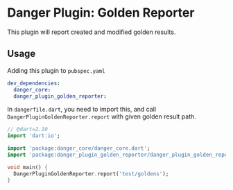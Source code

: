 # Danger Plugin: Golden Reporter

This plugin will report created and modified golden results.

## Usage

Adding this plugin to `pubspec.yaml`

```yaml
dev_dependencies:
  danger_core:
  danger_plugin_golden_reporter:
```

In `dangerfile.dart`, you need to import this, and call `DangerPluginGoldenReporter.report` with given golden result path.

```dart
// @dart=2.10
import 'dart:io';

import 'package:danger_core/danger_core.dart';
import 'package:danger_plugin_golden_reporter/danger_plugin_golden_reporter.dart';

void main() {
  DangerPluginGoldenReporter.report('test/goldens');
}
```
